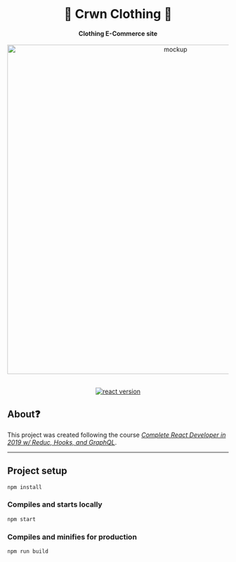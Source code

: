 <div align="center">
  <br>
  <h1>👑 Crwn Clothing 👕</h1>
  <strong>Clothing E-Commerce site</strong>
  <br/>
  <br/>
  <img
    alt="mockup"
    src="assets/upvote-mock.png"
    width=750px
  />
  <br/>
</div>
<br/>
 <p align="center">
  <a href="https://reactjs.org/">
    <img src="https://img.shields.io/badge/React-16.13.1-brightgreen.svg" alt="react version"/>
  </a>
</div>

## About❓️
This project was created following the course [_Complete React Developer in 2019 w/ Reduc, Hooks, and GraphQL_][1].

[1]: https://www.udemy.com/course/complete-react-developer-zero-to-mastery/

<hr>

## Project setup
```
npm install
```

### Compiles and starts locally
```
npm start
```

### Compiles and minifies for production
```
npm run build
```
